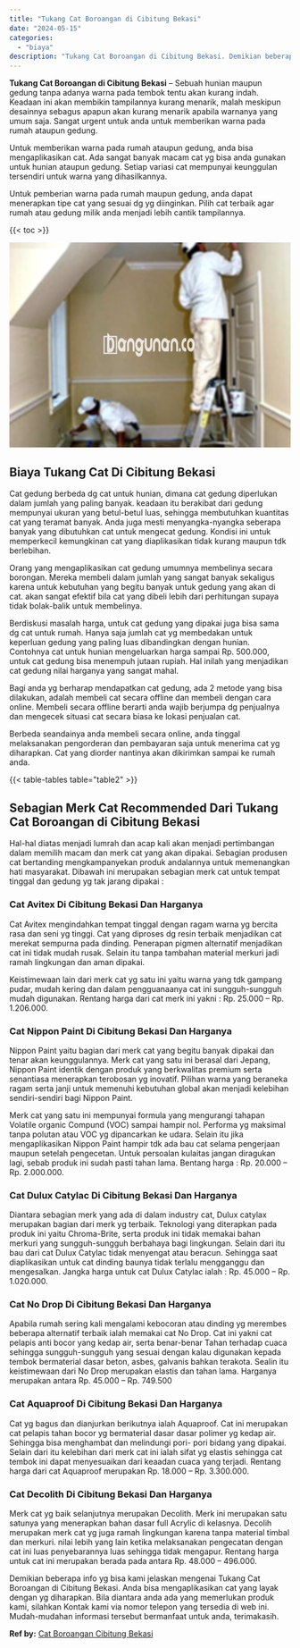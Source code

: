 ```yaml
---
title: "Tukang Cat Boroangan di Cibitung Bekasi"
date: "2024-05-15"
categories: 
  - "biaya"
description: "Tukang Cat Boroangan di Cibitung Bekasi. Demikian beberapa info yg bisa kami jelaskan mengenai Tukang Cat Boroangan di Cibitung Bekasi. Anda bisa mengaplikas..."
---
```


**Tukang Cat Boroangan di Cibitung Bekasi** – Sebuah hunian maupun gedung tanpa adanya warna pada tembok tentu akan kurang indah. Keadaan ini akan membikin tampilannya kurang menarik, malah meskipun desainnya sebagus apapun akan kurang menarik apabila warnanya yang umum saja. Sangat urgent untuk anda untuk memberikan warna pada rumah ataupun gedung.

Untuk memberikan warna pada rumah ataupun gedung, anda bisa mengaplikasikan cat. Ada sangat banyak macam cat yg bisa anda gunakan untuk hunian ataupun gedung. Setiap variasi cat mempunyai keunggulan tersendiri untuk warna yang dihasilkannya.

Untuk pemberian warna pada rumah maupun gedung, anda dapat menerapkan tipe cat yang sesuai dg yg diinginkan. Pilih cat terbaik agar rumah atau gedung milik anda menjadi lebih cantik tampilannya.

{{< toc >}}

![Tukang Cat Boroangan di Cibitung Bekasi](/images/jasa-cat-murah29.png)

## Biaya Tukang Cat Di Cibitung Bekasi

Cat gedung berbeda dg cat untuk hunian, dimana cat gedung diperlukan dalam jumlah yang paling banyak. keadaan itu berakibat dari gedung mempunyai ukuran yang betul-betul luas, sehingga membutuhkan kuantitas cat yang teramat banyak. Anda juga mesti menyangka-nyangka seberapa banyak yang dibutuhkan cat untuk mengecat gedung. Kondisi ini untuk memperkecil kemungkinan cat yang diaplikasikan tidak kurang maupun tdk berlebihan.

Orang yang mengaplikasikan cat gedung umumnya membelinya secara borongan. Mereka membeli dalam jumlah yang sangat banyak sekaligus karena untuk kebutuhan yang begitu banyak untuk gedung yang akan di cat. akan sangat efektif bila cat yang dibeli lebih dari perhitungan supaya tidak bolak-balik untuk membelinya.

Berdiskusi masalah harga, untuk cat gedung yang dipakai juga bisa sama dg cat untuk rumah. Hanya saja jumlah cat yg membedakan untuk keperluan gedung yang paling luas dibandingkan dengan hunian. Contohnya cat untuk hunian mengeluarkan harga sampai Rp. 500.000, untuk cat gedung bisa menempuh jutaan rupiah. Hal inilah yang menjadikan cat gedung nilai harganya yang sangat mahal.

Bagi anda yg berharap mendapatkan cat gedung, ada 2 metode yang bisa dilakukan, adalah membeli cat secara offline dan membeli dengan cara online. Membeli secara offline berarti anda wajib berjumpa dg penjualnya dan mengecek situasi cat secara biasa ke lokasi penjualan cat.

Berbeda seandainya anda membeli secara online, anda tinggal melaksanakan pengorderan dan pembayaran saja untuk menerima cat yg diharapkan. Cat yang diorder nantinya akan dikirimkan sampai ke rumah anda.

{{< table-tables table="table2" >}}

## Sebagian Merk Cat Recommended Dari Tukang Cat Boroangan di Cibitung Bekasi

Hal-hal diatas menjadi lumrah dan acap kali akan menjadi pertimbangan dalam memilih macam dan merk cat yang akan dipakai. Sebagian produsen cat bertanding mengkampanyekan produk andalannya untuk memenangkan hati masyarakat. Dibawah ini merupakan sebagian merk cat untuk tempat tinggal dan gedung yg tak jarang dipakai :

### Cat Avitex Di Cibitung Bekasi Dan Harganya

Cat Avitex mengindahkan tempat tinggal dengan ragam warna yg bercita rasa dan seni yg tinggi. Cat yang diproses dg resin terbaik menjadikan cat merekat sempurna pada dinding. Penerapan pigmen alternatif menjadikan cat ini tidak mudah rusak. Selain itu tanpa tambahan material merkuri jadi ramah lingkungan dan aman dipakai.

Keistimewaan lain dari merk cat yg satu ini yaitu warna yang tdk gampang pudar, mudah kering dan dalam pengguanaanya cat ini sungguh-sungguh mudah digunakan. Rentang harga dari cat merk ini yakni : Rp. 25.000 – Rp. 1.206.000.

### Cat Nippon Paint Di Cibitung Bekasi Dan Harganya

Nippon Paint yaitu bagian dari merk cat yang begitu banyak dipakai dan tenar akan keunggulannya. Merk cat yang satu ini berasal dari Jepang, Nippon Paint identik dengan produk yang berkwalitas premium serta senantiasa menerapkan terobosan yg inovatif. Pilihan warna yang beraneka ragam serta janji untuk memenuhi kebutuhan global akan menjadi kelebihan sendiri-sendiri bagi Nippon Paint.

Merk cat yang satu ini mempunyai formula yang mengurangi tahapan Volatile organic Compund (VOC) sampai hampir nol. Performa yg maksimal tanpa polutan atau VOC yg dipancarkan ke udara. Selain itu jika mengaplikasikan Nippon Paint hampir tdk ada bau cat selama pengerjaan maupun setelah pengecetan. Untuk persoalan kulaitas jangan diragukan lagi, sebab produk ini sudah pasti tahan lama. Bentang harga : Rp. 20.000 – Rp. 2.000.000.

### Cat Dulux Catylac Di Cibitung Bekasi Dan Harganya

Diantara sebagian merk yang ada di dalam industry cat, Dulux catylax merupakan bagian dari merk yg terbaik. Teknologi yang diterapkan pada produk ini yaitu Chroma-Brite, serta produk ini tidak memakai bahan merkuri yang sungguh-sungguh berbahaya bagi lingkungan. Selain dari itu bau dari cat Dulux Catylac tidak menyengat atau beracun. Sehingga saat diaplikasikan untuk cat dinding baunya tidak terlalu mengganggu dan mengesalkan. Jangka harga untuk cat Dulux Catylac ialah : Rp. 45.000 – Rp. 1.020.000.

### Cat No Drop Di Cibitung Bekasi Dan Harganya

Apabila rumah sering kali mengalami kebocoran atau dinding yg merembes beberapa alternatif terbaik ialah memakai cat No Drop. Cat ini yakni cat pelapis anti bocor yang kedap air, serta benar-benar Tahan terhadap cuaca sehingga sungguh-sungguh yang sesuai dengan kalau digunakan kepada tembok bermaterial dasar beton, asbes, galvanis bahkan terakota. Sealin itu keistimewaan dari No Drop merupakan elastis dan tahan lama. Harganya merupakan antara Rp. 45.000 – Rp. 749.500

### Cat Aquaproof Di Cibitung Bekasi Dan Harganya

Cat yg bagus dan dianjurkan berikutnya ialah Aquaproof. Cat ini merupakan cat pelapis tahan bocor yg bermaterial dasar dasar polimer yg kedap air. Sehingga bisa menghambat dan melindungi pori- pori bidang yang dipakai. Selain dari itu kelebihan dari merk cat ini ialah sifat yg elastis sehingga cat tembok ini dapat menyesuaikan dari keaadan cuaca yang terjadi. Rentang harga dari cat Aquaproof merupakan Rp. 18.000 – Rp. 3.300.000.

### Cat Decolith Di Cibitung Bekasi Dan Harganya

Merk cat yg baik selanjutnya merupakan Decolith. Merk ini merupakan satu satunya yang menerapkan bahan dasar full Acrylic di kelasnya. Decolih merupakan merk cat yg juga ramah lingkungan karena tanpa material timbal dan merkuri. nilai lebih yang lain ketika melaksanakan pengecatan dengan cat ini luas penyebarannya luas sehingga tidak mengapur. Rentang harga untuk cat ini merupakan berada pada antara Rp. 48.000 – 496.000.

Demikian beberapa info yg bisa kami jelaskan mengenai Tukang Cat Boroangan di Cibitung Bekasi. Anda bisa mengaplikasikan cat yang layak dengan yg diharapkan. Bila diantara anda ada yang memerlukan produk kami, silahkan Kontak kami via nomor telepon yang tersedia di web ini. Mudah-mudahan informasi tersebut bermanfaat untuk anda, terimakasih.

**Ref by:** [Cat Boroangan Cibitung Bekasi](https://id.wikipedia.org/wiki/Cat)
